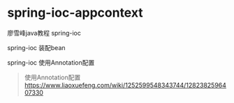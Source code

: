 # spring-ioc-appcontext
廖雪峰java教程 spring-ioc

spring-ioc 装配bean

spring-ioc 使用Annotation配置
> 使用Annotation配置 https://www.liaoxuefeng.com/wiki/1252599548343744/1282382596407330
